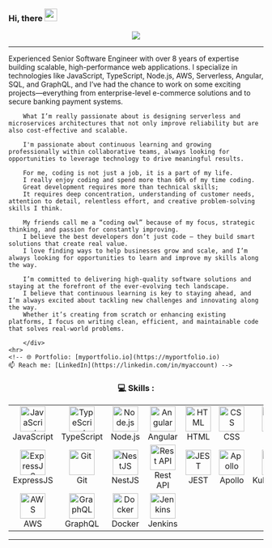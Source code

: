 
### Hi, there 	<img src="https://media.giphy.com/media/hvRJCLFzcasrR4ia7z/giphy.gif" width="25px">
<p align="center">
<a href="https://github.com/AdonisGithub">	<img src="https://readme-typing-svg.herokuapp.com/?lines=Senior%20Full-Stack%20developer;Android%20Developer;8%2B%20years%20of%20experience;Always%20learning%20new%20tech&font=Pacifico&center=true&width=650&height=120&color=58a6ff&vCenter=true&size=45%22"></a>
</p>


<div align="center">
	<hr>
		<div align="left">
		Experienced Senior Software Engineer with over 8 years of expertise building scalable, high-performance web applications. I specialize in technologies like JavaScript, TypeScript, Node.js, AWS, Serverless, Angular, SQL, and GraphQL, and I’ve had the chance to work on some exciting projects—everything from enterprise-level e-commerce solutions and to secure banking payment systems.

		What I’m really passionate about is designing serverless and microservices architectures that not only improve reliability but are also cost-effective and scalable. 

        I'm passionate about continuous learning and growing professionally within collaborative teams, always looking for opportunities to leverage technology to drive meaningful results.

        For me, coding is not just a job, it is a part of my life.
        I really enjoy coding and spend more than 60% of my time coding.
        Great development requires more than technical skills;
        It requires deep concentration, understanding of customer needs, attention to detail, relentless effort, and creative problem-solving skills I think.

        My friends call me a “coding owl” because of my focus, strategic thinking, and passion for constantly improving.
        I believe the best developers don’t just code — they build smart solutions that create real value.
		I love finding ways to help businesses grow and scale, and I’m always looking for opportunities to learn and improve my skills along the way.
        
		I’m committed to delivering high-quality software solutions and staying at the forefront of the ever-evolving tech landscape. 
		I believe that continuous learning is key to staying ahead, and I’m always excited about tackling new challenges and innovating along the way.
        Whether it’s creating from scratch or enhancing existing platforms, I focus on writing clean, efficient, and maintainable code that solves real-world problems.

		</div>
	<hr>
	<!-- 🌐 Portfolio: [myportfolio.io](https://myportfolio.io)
	📫 Reach me: [LinkedIn](https://linkedin.com/in/myaccount) -->
</div>

### 💻 Skills :

<table>  
	<tr>  
		<td align="center" width="96">  
			<img src="https://techstack-generator.vercel.app/js-icon.svg" alt="JavaScript" width="50" height="50" /><br> JavaScript 
		</td>  
		<td align="center" width="96">  
			<img src="https://techstack-generator.vercel.app/ts-icon.svg" alt="TypeScript" width="50" height="50" /><br> TypeScript 
		</td>  
		<td align="center" width="96">  
			<img src="https://skillicons.dev/icons?i=nodejs" alt="Node.js" width="50" height="50" /><br> Node.js 
		</td>  
		<td align="center" width="96">  
			<img src="https://skillicons.dev/icons?i=angular" alt="Angular" width="50" height="50" /><br> Angular 
		</td>  
		<td align="center" width="96">  
			<img src="https://skillicons.dev/icons?i=html" alt="HTML" width="50" height="50" /><br> HTML 
		</td>  
		<td align="center" width="96">  
			<img src="https://skillicons.dev/icons?i=css" alt="CSS" width="50" height="50" /><br> CSS 
		</td>  
		<td align="center" width="96">  
			<img src="https://techstack-generator.vercel.app/react-icon.svg" alt="React" width="50" height="50" /><br> React 
		</td>  
		<td align="center" width="96">  
			<img src="https://skillicons.dev/icons?i=postgres" alt="PostgreSQL" width="50" height="50" /><br> PostgreSQL 
		</td>  
		<td align="center" width="96">  
			<img src="https://skillicons.dev/icons?i=redux" alt="Redux" width="50" height="50" /><br> Redux 
		</td>  
	</tr>  
	<tr>  
		<td align="center" width="96">  
			<img src="https://skillicons.dev/icons?i=express" alt="ExpressJS" width="50" height="50" /><br> ExpressJS 
		</td>  
		<td align="center" width="96">  
			<img src="https://skillicons.dev/icons?i=git" alt="Git" width="50" height="50" /><br> Git 
		</td>  
		<td align="center" width="96">  
			<img src="https://skillicons.dev/icons?i=nestjs" alt="NestJS" width="50" height="50" /><br> NestJS 
		</td>  
		<td align="center" width="96">  
			<img src="https://techstack-generator.vercel.app/restapi-icon.svg" alt="Rest API" width="50" height="50" /><br> Rest API 
		</td>  
		<td align="center" width="96">  
			<img src="https://skillicons.dev/icons?i=jest" alt="JEST" width="50" height="50" /><br> JEST 
		</td>  
		<td align="center" width="96">  
			<img src="https://skillicons.dev/icons?i=apollo" alt="Apollo" width="50" height="50" /><br> Apollo 
		</td>  
		<td align="center" width="96">  
			<img src="https://skillicons.dev/icons?i=kubernetes" alt="Kubernetes" width="50" height="50" /><br> Kubernetes 
		</td>  
		<td align="center" width="96">  
			<img src="https://skillicons.dev/icons?i=nginx" alt="Nginx" width="50" height="50" /><br> Nginx 
		</td>  
		<td align="center" width="96">  
			<img src="https://skillicons.dev/icons?i=mongodb" alt="MongoDB" width="50" height="50" /><br> MongoDB 
		</td>  
		</tr>  
		<tr>
		<td align="center" width="96">  
			<img src="https://techstack-generator.vercel.app/aws-icon.svg" alt="AWS" width="50" height="50" /><br> AWS 
		</td>  
		<td align="center" width="96">  
			<img src="https://techstack-generator.vercel.app/graphql-icon.svg" alt="GraphQL" width="50" height="50" /><br> GraphQL 
		</td>  
		<td align="center" width="96">  
			<img src="https://techstack-generator.vercel.app/docker-icon.svg" alt="Docker" width="50" height="50" /><br> Docker 
		</td> 
		<td align="center" width="96">  
			<img src="https://skillicons.dev/icons?i=jenkins" alt="Jenkins" width="50" height="50" /><br> Jenkins 
		</td>  
	</tr>
</table>
<hr>


